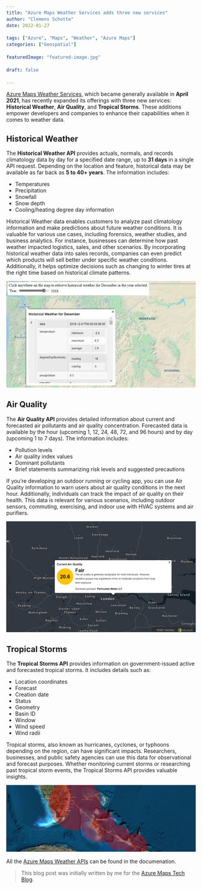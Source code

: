 ```yaml
---
title: "Azure Maps Weather Services adds three new services"
author: "Clemens Schotte"
date: 2022-01-27

tags: ["Azure", "Maps", "Weather", "Azure Maps"]
categories: ["Geospatial"]

featuredImage: "featured-image.jpg"

draft: false

---
```


[Azure Maps Weather Services](https://docs.microsoft.com/rest/api/maps/weather), which became generally available in **April 2021**, has recently expanded its offerings with three new services: **Historical Weather**, **Air Quality**, and **Tropical Storms**. These additions empower developers and companies to enhance their capabilities when it comes to weather data.

## Historical Weather

The **Historical Weather API** provides actuals, normals, and records climatology data by day for a specified date range, up to **31 days** in a single API request. Depending on the location and feature, historical data may be available as far back as **5 to 40+ years**. The information includes:

* Temperatures
* Precipitation
* Snowfall
* Snow depth
* Cooling/heating degree day information

Historical Weather data enables customers to analyze past climatology information and make predictions about future weather conditions. It is valuable for various use cases, including forensics, weather studies, and business analytics. For instance, businesses can determine how past weather impacted logistics, sales, and other scenarios. By incorporating historical weather data into sales records, companies can even predict which products will sell better under specific weather conditions. Additionally, it helps optimize decisions such as changing to winter tires at the right time based on historical climate patterns.

![Historical Weather](weather1.jpg)

## Air Quality

The **Air Quality API** provides detailed information about current and forecasted air pollutants and air quality concentration. Forecasted data is available by the hour (upcoming 1, 12, 24, 48, 72, and 96 hours) and by day (upcoming 1 to 7 days). The information includes:

* Pollution levels
* Air quality index values
* Dominant pollutants
* Brief statements summarizing risk levels and suggested precautions

If you’re developing an outdoor running or cycling app, you can use Air Quality information to warn users about air quality conditions in the next hour. Additionally, individuals can track the impact of air quality on their health. This data is relevant for various scenarios, including outdoor sensors, commuting, exercising, and indoor use with HVAC systems and air purifiers.

![Air Quality](weather2.jpg)

## Tropical Storms

The **Tropical Storms API** provides information on government-issued active and forecasted tropical storms. It includes details such as:

* Location coordinates
* Forecast
* Creation date
* Status
* Geometry
* Basin ID
* Window
* Wind speed
* Wind radii

Tropical storms, also known as hurricanes, cyclones, or typhoons depending on the region, can have significant impacts. Researchers, businesses, and public safety agencies can use this data for observational and forecast purposes. Whether monitoring current storms or researching past tropical storm events, the Tropical Storms API provides valuable insights.

![Tropical Storms](featured-image.jpg)

All the [Azure Maps Weather APIs](https://docs.microsoft.com/rest/api/maps/weather/) can be found in the documenation.

> This blog post was initially written by me for the [Azure Maps Tech Blog](https://blog.azuremaps.com).
